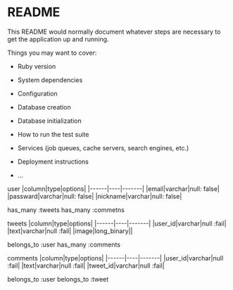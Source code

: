# README

This README would normally document whatever steps are necessary to get the
application up and running.

Things you may want to cover:

* Ruby version

* System dependencies

* Configuration

* Database creation

* Database initialization

* How to run the test suite

* Services (job queues, cache servers, search engines, etc.)

* Deployment instructions

* ...

user
|column|type|options|
|------|----|-------|
|email|varchar|null: false|
|passward|varchar|null: false|
|nickname|varchar|null: false|

has_many :tweets
has_many :commetns

tweets
|column|type|options|
|------|----|-------|
|user_id|varchar|null :fail|
|text|varchar|null :fail|
|image|long_binary||

belongs_to :user
has_many :comments

comments
|column|type|options|
|------|----|-------|
|user_id|varchar|null :fail|
|text|varchar|null :fail|
|tweet_id|varchar|null :fail|

belongs_to :user
belongs_to :tweet
